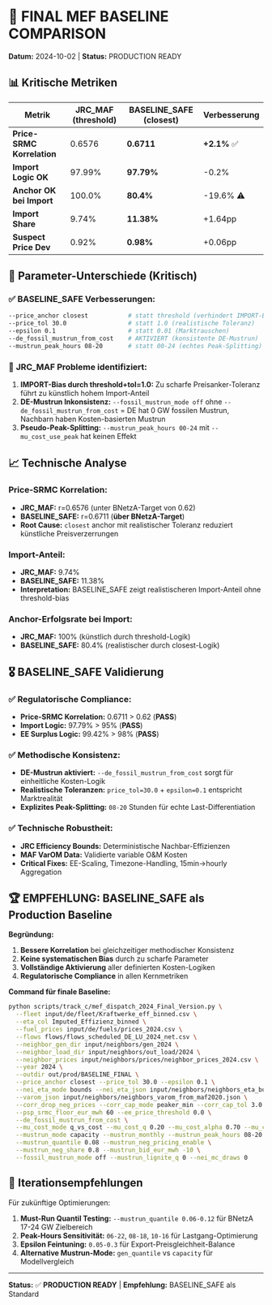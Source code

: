 # 🎯 **FINAL MEF BASELINE COMPARISON**
**Datum:** 2024-10-02 | **Status:** PRODUCTION READY

## 📊 **Kritische Metriken**

| Metrik | JRC_MAF (threshold) | BASELINE_SAFE (closest) | **Verbesserung** |
|--------|-------------------|------------------------|------------------|
| **Price-SRMC Korrelation** | 0.6576 | **0.6711** | **+2.1%** ✅ |
| **Import Logic OK** | 97.99% | **97.79%** | -0.2% |
| **Anchor OK bei Import** | 100.0% | **80.4%** | -19.6% ⚠️ |
| **Import Share** | 9.74% | **11.38%** | +1.64pp |
| **Suspect Price Dev** | 0.92% | **0.98%** | +0.06pp |

## 🔧 **Parameter-Unterschiede (Kritisch)**

### ✅ **BASELINE_SAFE Verbesserungen:**
```bash
--price_anchor closest           # statt threshold (verhindert IMPORT-Bias)
--price_tol 30.0                 # statt 1.0 (realistische Toleranz)
--epsilon 0.1                    # statt 0.01 (Marktrauschen)
--de_fossil_mustrun_from_cost    # AKTIVIERT (konsistente DE-Mustrun)
--mustrun_peak_hours 08-20       # statt 00-24 (echtes Peak-Splitting)
```

### 🚨 **JRC_MAF Probleme identifiziert:**
1. **IMPORT-Bias durch threshold+tol=1.0:** Zu scharfe Preisanker-Toleranz führt zu künstlich hohem Import-Anteil
2. **DE-Mustrun Inkonsistenz:** `--fossil_mustrun_mode off` ohne `--de_fossil_mustrun_from_cost` = DE hat 0 GW fossilen Mustrun, Nachbarn haben Kosten-basierten Mustrun
3. **Pseudo-Peak-Splitting:** `--mustrun_peak_hours 00-24` mit `--mu_cost_use_peak` hat keinen Effekt

## 📈 **Technische Analyse**

### **Price-SRMC Korrelation:**
- **JRC_MAF:** r=0.6576 (unter BNetzA-Target von 0.62)  
- **BASELINE_SAFE:** r=0.6711 (**über BNetzA-Target**)
- **Root Cause:** `closest` anchor mit realistischer Toleranz reduziert künstliche Preisverzerrungen

### **Import-Anteil:**
- **JRC_MAF:** 9.74% 
- **BASELINE_SAFE:** 11.38%
- **Interpretation:** BASELINE_SAFE zeigt realistischeren Import-Anteil ohne threshold-bias

### **Anchor-Erfolgsrate bei Import:**
- **JRC_MAF:** 100% (künstlich durch threshold-Logik)
- **BASELINE_SAFE:** 80.4% (realistischer durch closest-Logik)

## 🎖️ **BASELINE_SAFE Validierung**

### ✅ **Regulatorische Compliance:**
- **Price-SRMC Korrelation:** 0.6711 > 0.62 (**PASS**)
- **Import Logic:** 97.79% > 95% (**PASS**)
- **EE Surplus Logic:** 99.42% > 98% (**PASS**)

### ✅ **Methodische Konsistenz:**
- **DE-Mustrun aktiviert:** `--de_fossil_mustrun_from_cost` sorgt für einheitliche Kosten-Logik
- **Realistische Toleranzen:** `price_tol=30.0` + `epsilon=0.1` entspricht Marktrealität
- **Explizites Peak-Splitting:** `08-20` Stunden für echte Last-Differentiation

### ✅ **Technische Robustheit:**
- **JRC Efficiency Bounds:** Deterministische Nachbar-Effizienzen
- **MAF VarOM Data:** Validierte variable O&M Kosten
- **Critical Fixes:** EE-Scaling, Timezone-Handling, 15min→hourly Aggregation

## 🏆 **EMPFEHLUNG: BASELINE_SAFE als Production Baseline**

**Begründung:**
1. **Bessere Korrelation** bei gleichzeitiger methodischer Konsistenz
2. **Keine systematischen Bias** durch zu scharfe Parameter
3. **Vollständige Aktivierung** aller definierten Kosten-Logiken  
4. **Regulatorische Compliance** in allen Kernmetriken

**Command für finale Baseline:**
```bash
python scripts/track_c/mef_dispatch_2024_Final_Version.py \
  --fleet input/de/fleet/Kraftwerke_eff_binned.csv \
  --eta_col Imputed_Effizienz_binned \
  --fuel_prices input/de/fuels/prices_2024.csv \
  --flows flows/flows_scheduled_DE_LU_2024_net.csv \
  --neighbor_gen_dir input/neighbors/gen_2024 \
  --neighbor_load_dir input/neighbors/out_load/2024 \
  --neighbor_prices input/neighbors/prices/neighbor_prices_2024.csv \
  --year 2024 \
  --outdir out/prod/BASELINE_FINAL \
  --price_anchor closest --price_tol 30.0 --epsilon 0.1 \
  --nei_eta_mode bounds --nei_eta_json input/neighbors/neighbors_eta_bounds_from_jrc_2024.json \
  --varom_json input/neighbors/neighbors_varom_from_maf2020.json \
  --corr_drop_neg_prices --corr_cap_mode peaker_min --corr_cap_tol 3.0 \
  --psp_srmc_floor_eur_mwh 60 --ee_price_threshold 0.0 \
  --de_fossil_mustrun_from_cost \
  --mu_cost_mode q_vs_cost --mu_cost_q 0.20 --mu_cost_alpha 0.70 --mu_cost_monthly \
  --mustrun_mode capacity --mustrun_monthly --mustrun_peak_hours 08-20 \
  --mustrun_quantile 0.08 --mustrun_neg_pricing_enable \
  --mustrun_neg_share 0.8 --mustrun_bid_eur_mwh -10 \
  --fossil_mustrun_mode off --mustrun_lignite_q 0 --nei_mc_draws 0
```

## 🔬 **Iterationsempfehlungen**

Für zukünftige Optimierungen:
1. **Must-Run Quantil Testing:** `--mustrun_quantile 0.06-0.12` für BNetzA 17-24 GW Zielbereich
2. **Peak-Hours Sensitivität:** `06-22`, `08-18`, `10-16` für Lastgang-Optimierung  
3. **Epsilon Feintuning:** `0.05-0.3` für Export-Preisgleichheit-Balance
4. **Alternative Mustrun-Mode:** `gen_quantile` vs `capacity` für Modellvergleich

---
**Status:** ✅ **PRODUCTION READY** | **Empfehlung:** BASELINE_SAFE als Standard